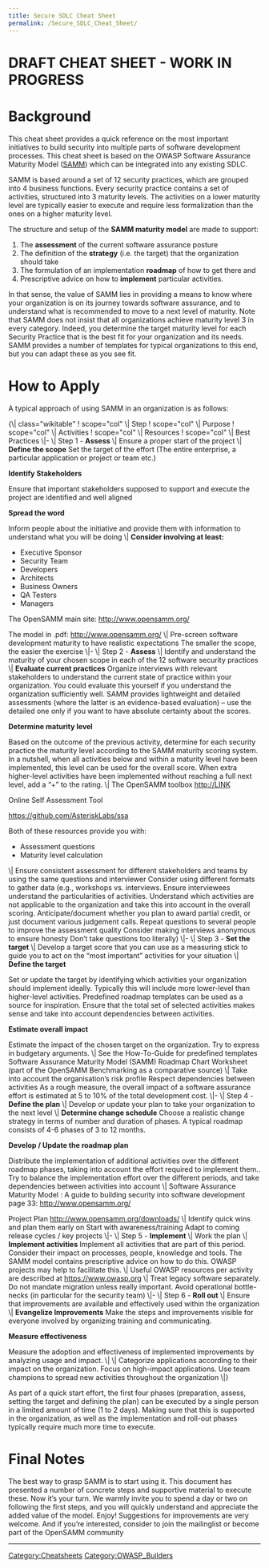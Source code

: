 ```yaml
---
title: Secure SDLC Cheat Sheet
permalink: /Secure_SDLC_Cheat_Sheet/
---
```


DRAFT CHEAT SHEET - WORK IN PROGRESS
====================================

Background
==========

This cheat sheet provides a quick reference on the most important initiatives to build security into multiple parts of software development processes. This cheat sheet is based on the OWASP Software Assurance Maturity Model ([SAMM](/OWASP_SAMM_Project\ "wikilink")) which can be integrated into any existing SDLC.

SAMM is based around a set of 12 security practices, which are grouped into 4 business functions. Every security practice contains a set of activities, structured into 3 maturity levels. The activities on a lower maturity level are typically easier to execute and require less formalization than the ones on a higher maturity level.

The structure and setup of the **SAMM maturity model** are made to support:

1.  The **assessment** of the current software assurance posture
2.  The definition of the **strategy** (i.e. the target) that the organization should take
3.  The formulation of an implementation **roadmap** of how to get there and
4.  Prescriptive advice on how to **implement** particular activities.

In that sense, the value of SAMM lies in providing a means to know where your organization is on its journey towards software assurance, and to understand what is recommended to move to a next level of maturity. Note that SAMM does not insist that all organizations achieve maturity level 3 in every category. Indeed, you determine the target maturity level for each Security Practice that is the best fit for your organization and its needs. SAMM provides a number of templates for typical organizations to this end, but you can adapt these as you see fit.

How to Apply
============

A typical approach of using SAMM in an organization is as follows:

{\\| class="wikitable" ! scope="col" \\| Step ! scope="col" \\| Purpose ! scope="col" \\| Activities ! scope="col" \\| Resources ! scope="col" \\| Best Practices \\|- \\| Step 1 - **Assess** \\| Ensure a proper start of the project \\| **Define the scope** Set the target of the effort (The entire enterprise, a particular application or project or team etc.)

**Identify Stakeholders**

Ensure that important stakeholders supposed to support and execute the project are identified and well aligned

**Spread the word**

Inform people about the initiative and provide them with information to understand what you will be doing \\| **Consider involving at least:**

-   Executive Sponsor
-   Security Team
-   Developers
-   Architects
-   Business Owners
-   QA Testers
-   Managers

The OpenSAMM main site: <http://www.opensamm.org/>

The model in .pdf: <http://www.opensamm.org/> \\| Pre-screen software development maturity to have realistic expectations The smaller the scope, the easier the exercise \\|- \\| Step 2 - **Assess** \\| Identify and understand the maturity of your chosen scope in each of the 12 software security practices \\| **Evaluate current practices** Organize interviews with relevant stakeholders to understand the current state of practice within your organization. You could evaluate this yourself if you understand the organization sufficiently well. SAMM provides lightweight and detailed assessments (where the latter is an evidence-based evaluation) – use the detailed one only if you want to have absolute certainty about the scores.

**Determine maturity level**

Based on the outcome of the previous activity, determine for each security practice the maturity level according to the SAMM maturity scoring system. In a nutshell, when all activities below and within a maturity level have been implemented, this level can be used for the overall score. When extra higher-level activities have been implemented without reaching a full next level, add a “+” to the rating. \\| The OpenSAMM toolbox <http://LINK>

Online Self Assessment Tool

<https://github.com/AsteriskLabs/ssa>

Both of these resources provide you with:

-   Assessment questions
-   Maturity level calculation

\\| Ensure consistent assessment for different stakeholders and teams by using the same questions and interviewer Consider using different formats to gather data (e.g., workshops vs. interviews. Ensure interviewees understand the particularities of activities. Understand which activities are not applicable to the organization and take this into account in the overall scoring. Anticipate/document whether you plan to award partial credit, or just document various judgement calls. Repeat questions to several people to improve the assessment quality Consider making interviews anonymous to ensure honesty Don’t take questions too literally) \\|- \\| Step 3 - **Set the target** \\| Develop a target score that you can use as a measuring stick to guide you to act on the “most important” activities for your situation \\| **Define the target**

Set or update the target by identifying which activities your organization should implement ideally. Typically this will include more lower-level than higher-level activities. Predefined roadmap templates can be used as a source for inspiration. Ensure that the total set of selected activities makes sense and take into account dependencies between activities.

**Estimate overall impact**

Estimate the impact of the chosen target on the organization. Try to express in budgetary arguments. \\| See the How-To-Guide for predefined templates Software Assurance Maturity Model (SAMM) Roadmap Chart Worksheet (part of the OpenSAMM Benchmarking as a comparative source) \\| Take into account the organisation’s risk profile Respect dependencies between activities As a rough measure, the overall impact of a software assurance effort is estimated at 5 to 10% of the total development cost. \\|- \\| Step 4 - **Define the plan** \\| Develop or update your plan to take your organization to the next level \\| **Determine change schedule** Choose a realistic change strategy in terms of number and duration of phases. A typical roadmap consists of 4-6 phases of 3 to 12 months.

**Develop / Update the roadmap plan**

Distribute the implementation of additional activities over the different roadmap phases, taking into account the effort required to implement them.. Try to balance the implementation effort over the different periods, and take dependencies between activities into account \\| Software Assurance Maturity Model : A guide to building security into software development page 33: <http://www.opensamm.org/>

Project Plan <http://www.opensamm.org/downloads/> \\| Identify quick wins and plan them early on Start with awareness/training Adapt to coming release cycles / key projects \\|- \\| Step 5 - **Implement** \\| Work the plan \\| **Implement activities** Implement all activities that are part of this period. Consider their impact on processes, people, knowledge and tools. The SAMM model contains prescriptive advice on how to do this. OWASP projects may help to facilitate this. \\| Useful OWASP resources per activity are described at <https://www.owasp.org> \\| Treat legacy software separately. Do not mandate migration unless really important. Avoid operational bottle-necks (in particular for the security team) \\|- \\| Step 6 - **Roll out** \\| Ensure that improvements are available and effectively used within the organization \\| **Evangelize Improvements** Make the steps and improvements visible for everyone involved by organizing training and communicating.

**Measure effectiveness**

Measure the adoption and effectiveness of implemented improvements by analyzing usage and impact. \\| \\| Categorize applications according to their impact on the organization. Focus on high-impact applications. Use team champions to spread new activities throughout the organization \\|}

As part of a quick start effort, the first four phases (preparation, assess, setting the target and defining the plan) can be executed by a single person in a limited amount of time (1 to 2 days). Making sure that this is supported in the organization, as well as the implementation and roll-out phases typically require much more time to execute.

Final Notes
===========

The best way to grasp SAMM is to start using it. This document has presented a number of concrete steps and supportive material to execute these. Now it’s your turn. We warmly invite you to spend a day or two on following the first steps, and you will quickly understand and appreciate the added value of the model. Enjoy! Suggestions for improvements are very welcome. And if you’re interested, consider to join the mailinglist or become part of the OpenSAMM community

------------------------------------------------------------------------

[Category:Cheatsheets](/Category:Cheatsheets "wikilink") [Category:OWASP_Builders](/Category:OWASP_Builders "wikilink")